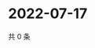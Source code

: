 # 2022-07-17

共 0 条

<!-- BEGIN WEIBO -->
<!-- 最后更新时间 Sun Jul 17 2022 11:41:05 GMT+0800 (China Standard Time) -->

<!-- END WEIBO -->

